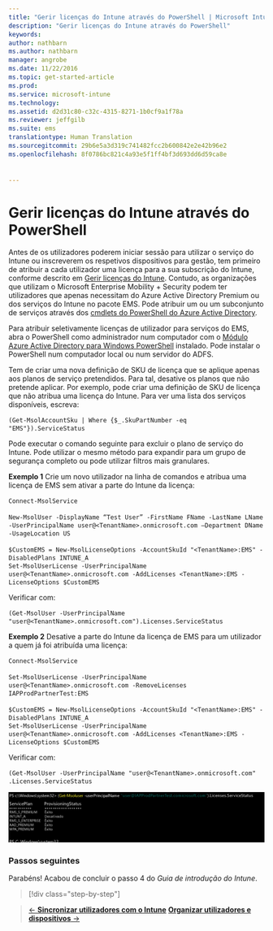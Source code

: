 ```yaml
---
title: "Gerir licenças do Intune através do PowerShell | Microsoft Intune"
description: "Gerir licenças do Intune através do PowerShell"
keywords: 
author: nathbarn
ms.author: nathbarn
manager: angrobe
ms.date: 11/22/2016
ms.topic: get-started-article
ms.prod: 
ms.service: microsoft-intune
ms.technology: 
ms.assetid: d2d31c80-c32c-4315-8271-1b0cf9a1f78a
ms.reviewer: jeffgilb
ms.suite: ems
translationtype: Human Translation
ms.sourcegitcommit: 29b6e5a3d319c741482fcc2b600842e2e42b96e2
ms.openlocfilehash: 8f0786bc821c4a93e5f1ff4bf3d693dd6d59ca8e


---
```


# <a name="manage-intune-licenses-using-powershell"></a>Gerir licenças do Intune através do PowerShell
Antes de os utilizadores poderem iniciar sessão para utilizar o serviço do Intune ou inscreverem os respetivos dispositivos para gestão, tem primeiro de atribuir a cada utilizador uma licença para a sua subscrição do Intune, conforme descrito em [Gerir licenças do Intune](start-with-a-paid-subscription-to-microsoft-intune-step-4.md). Contudo, as organizações que utilizam o Microsoft Enterprise Mobility + Security podem ter utilizadores que apenas necessitam do Azure Active Directory Premium ou dos serviços do Intune no pacote EMS. Pode atribuir um ou um subconjunto de serviços através dos [cmdlets do PowerShell do Azure Active Directory](https://msdn.microsoft.com/library/jj151815.aspx).

Para atribuir seletivamente licenças de utilizador para serviços do EMS, abra o PowerShell como administrador num computador com o [Módulo Azure Active Directory para Windows PowerShell](https://msdn.microsoft.com/library/jj151815.aspx#bkmk_installmodule) instalado. Pode instalar o PowerShell num computador local ou num servidor do ADFS.

Tem de criar uma nova definição de SKU de licença que se aplique apenas aos planos de serviço pretendidos. Para tal, desative os planos que não pretende aplicar. Por exemplo, pode criar uma definição de SKU de licença que não atribua uma licença do Intune. Para ver uma lista dos serviços disponíveis, escreva:

    (Get-MsolAccountSku | Where {$_.SkuPartNumber -eq "EMS"}).ServiceStatus

Pode executar o comando seguinte para excluir o plano de serviço do Intune. Pode utilizar o mesmo método para expandir para um grupo de segurança completo ou pode utilizar filtros mais granulares.

**Exemplo 1** Crie um novo utilizador na linha de comandos e atribua uma licença de EMS sem ativar a parte do Intune da licença:

    Connect-MsolService

    New-MsolUser -DisplayName “Test User” -FirstName FName -LastName LName -UserPrincipalName user@<TenantName>.onmicrosoft.com –Department DName -UsageLocation US

    $CustomEMS = New-MsolLicenseOptions -AccountSkuId "<TenantName>:EMS" -DisabledPlans INTUNE_A
    Set-MsolUserLicense -UserPrincipalName user@<TenantName>.onmicrosoft.com -AddLicenses <TenantName>:EMS -LicenseOptions $CustomEMS


Verificar com:

    (Get-MsolUser -UserPrincipalName "user@<TenantName>.onmicrosoft.com").Licenses.ServiceStatus

**Exemplo 2** Desative a parte do Intune da licença de EMS para um utilizador a quem já foi atribuída uma licença:

    Connect-MsolService

    Set-MsolUserLicense -UserPrincipalName user@<TenantName>.onmicrosoft.com -RemoveLicenses IAPProdPartnerTest:EMS

    $CustomEMS = New-MsolLicenseOptions -AccountSkuId "<TenantName>:EMS" -DisabledPlans INTUNE_A
    Set-MsolUserLicense -UserPrincipalName user@<TenantName>.onmicrosoft.com -AddLicenses <TenantName>:EMS -LicenseOptions $CustomEMS

Verificar com:

    (Get-MsolUser -UserPrincipalName "user@<TenantName>.onmicrosoft.com" .Licenses.ServiceStatus

![PoSH-AddLic-Verify](./media/posh-addlic-verify.png)

### <a name="next-steps"></a>Passos seguintes
Parabéns! Acabou de concluir o passo 4 do *Guia de introdução do Intune*.
>[!div class="step-by-step"]

>[&larr; **Sincronizar utilizadores com o Intune**](.\start-with-a-paid-subscription-to-microsoft-intune-step-2.md)     [**Organizar utilizadores e dispositivos** &rarr;](.\start-with-a-paid-subscription-to-microsoft-intune-step-5.md)  



<!--HONumber=Nov16_HO4-->


